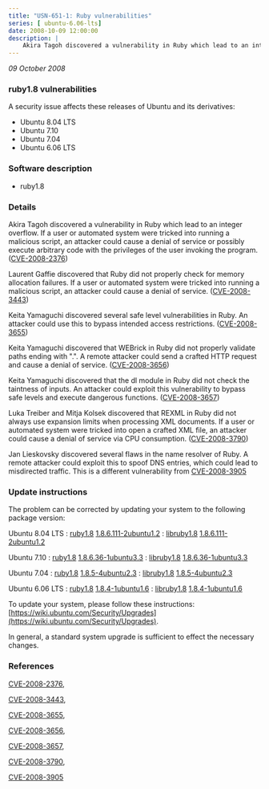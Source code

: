 ```yaml
---
title: "USN-651-1: Ruby vulnerabilities"
series: [ ubuntu-6.06-lts]
date: 2008-10-09 12:00:00
description: |
    Akira Tagoh discovered a vulnerability in Ruby which lead to an integer overflow. If a user or automated system were tricked into running a malicious script, an attacker could cause a denial of service or possibly execute arbitrary code with the privileges of the user invoking the program. ([CVE-2008-2376](http://people.ubuntu.com/~ubuntu-security/cve/CVE-2008-2376))
--- 
```

 
 

*09 October 2008*

### ruby1.8 vulnerabilities

A security issue affects these releases of Ubuntu and its derivatives:

* Ubuntu 8.04 LTS
* Ubuntu 7.10
* Ubuntu 7.04
* Ubuntu 6.06 LTS

### Software description

* ruby1.8 

### Details

Akira Tagoh discovered a vulnerability in Ruby which lead to an integer overflow. If a user or automated system were tricked into running a malicious script, an attacker could cause a denial of service or possibly execute arbitrary code with the privileges of the user invoking the program. ([CVE-2008-2376](http://people.ubuntu.com/~ubuntu-security/cve/CVE-2008-2376))

Laurent Gaffie discovered that Ruby did not properly check for memory allocation failures. If a user or automated system were tricked into running a malicious script, an attacker could cause a denial of service. ([CVE-2008-3443](http://people.ubuntu.com/~ubuntu-security/cve/CVE-2008-3443))

Keita Yamaguchi discovered several safe level vulnerabilities in Ruby. An attacker could use this to bypass intended access restrictions. ([CVE-2008-3655](http://people.ubuntu.com/~ubuntu-security/cve/CVE-2008-3655))

Keita Yamaguchi discovered that WEBrick in Ruby did not properly validate paths ending with &quot;.&quot;. A remote attacker could send a crafted HTTP request and cause a denial of service. ([CVE-2008-3656](http://people.ubuntu.com/~ubuntu-security/cve/CVE-2008-3656))

Keita Yamaguchi discovered that the dl module in Ruby did not check the taintness of inputs. An attacker could exploit this vulnerability to bypass safe levels and execute dangerous functions. ([CVE-2008-3657](http://people.ubuntu.com/~ubuntu-security/cve/CVE-2008-3657))

Luka Treiber and Mitja Kolsek discovered that REXML in Ruby did not always use expansion limits when processing XML documents. If a user or automated system were tricked into open a crafted XML file, an attacker could cause a denial of service via CPU consumption. ([CVE-2008-3790](http://people.ubuntu.com/~ubuntu-security/cve/CVE-2008-3790))

Jan Lieskovsky discovered several flaws in the name resolver of Ruby. A remote attacker could exploit this to spoof DNS entries, which could lead to misdirected traffic. This is a different vulnerability from [CVE-2008-3905](http://people.ubuntu.com/~ubuntu-security/cve/CVE-2008-1447">CVE-2008-1447</a>. (<a href="http://people.ubuntu.com/~ubuntu-security/cve/CVE-2008-3905)) 

### Update instructions

The problem can be corrected by updating your system to the following package version:

Ubuntu 8.04 LTS
 : [ruby1.8](https://launchpad.net/ubuntu/+source/ruby1.8) <span> [1.8.6.111-2ubuntu1.2](https://launchpad.net/ubuntu/+source/ruby1.8/1.8.6.111-2ubuntu1.2) </span> 
 : [libruby1.8](https://launchpad.net/ubuntu/+source/ruby1.8) <span> [1.8.6.111-2ubuntu1.2](https://launchpad.net/ubuntu/+source/ruby1.8/1.8.6.111-2ubuntu1.2) </span> 

Ubuntu 7.10
 : [ruby1.8](https://launchpad.net/ubuntu/+source/ruby1.8) <span> [1.8.6.36-1ubuntu3.3](https://launchpad.net/ubuntu/+source/ruby1.8/1.8.6.36-1ubuntu3.3) </span> 
 : [libruby1.8](https://launchpad.net/ubuntu/+source/ruby1.8) <span> [1.8.6.36-1ubuntu3.3](https://launchpad.net/ubuntu/+source/ruby1.8/1.8.6.36-1ubuntu3.3) </span> 

Ubuntu 7.04
 : [ruby1.8](https://launchpad.net/ubuntu/+source/ruby1.8) <span> [1.8.5-4ubuntu2.3](https://launchpad.net/ubuntu/+source/ruby1.8/1.8.5-4ubuntu2.3) </span> 
 : [libruby1.8](https://launchpad.net/ubuntu/+source/ruby1.8) <span> [1.8.5-4ubuntu2.3](https://launchpad.net/ubuntu/+source/ruby1.8/1.8.5-4ubuntu2.3) </span> 

Ubuntu 6.06 LTS
 : [ruby1.8](https://launchpad.net/ubuntu/+source/ruby1.8) <span> [1.8.4-1ubuntu1.6](https://launchpad.net/ubuntu/+source/ruby1.8/1.8.4-1ubuntu1.6) </span> 
 : [libruby1.8](https://launchpad.net/ubuntu/+source/ruby1.8) <span> [1.8.4-1ubuntu1.6](https://launchpad.net/ubuntu/+source/ruby1.8/1.8.4-1ubuntu1.6) </span> 

To update your system, please follow these instructions: [https://wiki.ubuntu.com/Security/Upgrades](https://wiki.ubuntu.com/Security/Upgrades).

In general, a standard system upgrade is sufficient to effect the necessary changes. 

### References

 
 [CVE-2008-2376](http://people.ubuntu.com/~ubuntu-security/cve/CVE-2008-2376), 

 [CVE-2008-3443](http://people.ubuntu.com/~ubuntu-security/cve/CVE-2008-3443), 

 [CVE-2008-3655](http://people.ubuntu.com/~ubuntu-security/cve/CVE-2008-3655), 

 [CVE-2008-3656](http://people.ubuntu.com/~ubuntu-security/cve/CVE-2008-3656), 

 [CVE-2008-3657](http://people.ubuntu.com/~ubuntu-security/cve/CVE-2008-3657), 

 [CVE-2008-3790](http://people.ubuntu.com/~ubuntu-security/cve/CVE-2008-3790), 

 [CVE-2008-3905](http://people.ubuntu.com/~ubuntu-security/cve/CVE-2008-3905)
 

